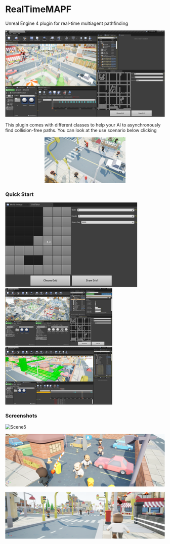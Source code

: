 # RealTimeMAPF
Unreal Engine 4 plugin for real-time multiagent pathfinding

![Usage](/Resources/Usage.png)

This plugin comes with different classes to help your AI to asynchronously find collision-free paths. You can look at the use scenario below clicking 

<p align = "center">
    <img src="./Resources/Video.jpg" 
         href="https://www.youtube.com/watch?v=VhIS2lLRxRg" 
         style="zoom:25%;">
</p>

### Quick Start





<img src="/Resources/Grid.png" style="zoom: 50%;" />





<img src="./Resources/GridWidget.png" style="zoom: 33%;" />





<img src="/Resources/VisLog.png" style="zoom: 33%;" />



### Screenshots

![Scene5](/Resources/Scene5.png)

![Scene4](/Resources/Scene4.png)

![Scene2](/Resources/Scene2.png)